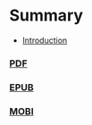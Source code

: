 # Summary

* [Introduction](README.md)

### [PDF](ebooks/gitbook-gitlab.pdf)

### [EPUB](ebooks/gitbook-gitlab.epub)

### [MOBI](ebooks/gitbook-gitlab.mobi)
